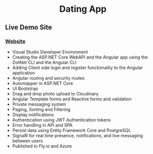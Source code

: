 <h1 align="center">Dating App</h1>

## Live Demo Site

 <h3>
    <a href="https://dotnetdatingapp.fly.dev/">
      Website
    </a>
  </h3>

- Visual Studio Developer Environment
- Creating the ASP.NET Core WebAPI and the Angular app using the DotNet CLI and the Angular CLI
- Adding Client side login and register functionality to the Angular application
- Angular routing and security routes
- Automapper in ASP.NET Core
- UI Bootstrap
- Drag and drop photo upload to Cloudinary
- Angular Template forms and Reactive forms and validation
- Private messaging system
- Paging, Sorting and Filtering
- Display notifications
- Authentication using JWT Authentication tokens
- Error handling in API and SPA
- Persist data using Entity Framework Core and PostgreSQL
- SignalR for real time presence, notifications, and live messaging between users
- Published to Fly.io and Azure
